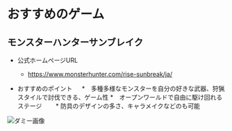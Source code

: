 # おすすめのゲーム

## モンスターハンターサンブレイク

* 公式ホームページURL
    * <https://www.monsterhunter.com/rise-sunbreak/ja/>

* おすすめのポイント
　  *　多種多様なモンスターを自分の好きな武器、狩猟スタイルで討伐できる、ゲーム性
    *　オープンワールドで自由に駆け回れるステージ
　　*  防具のデザインの多さ、キャラメイクなどのも可能

![ダミー画像](https://encrypted-tbn0.gstatic.com/images?q=tbn:ANd9GcR9tDsfT9Q1RDd7KQ392Ht1mDANqi5teH-CDg&usqp=CAU)

